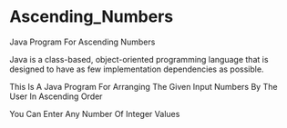 # Ascending_Numbers
Java Program For Ascending Numbers

Java is a class-based, object-oriented programming language that is designed to have as few implementation dependencies as possible.

This Is A Java Program For Arranging The Given Input Numbers By The User In Ascending Order

You Can Enter Any Number Of Integer Values

